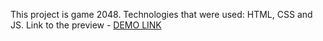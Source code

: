 This project is game 2048.
Technologies that were used: HTML, CSS and JS.
Link to the preview - [DEMO LINK](https://vinogradova8.github.io/<repo_name>/)
